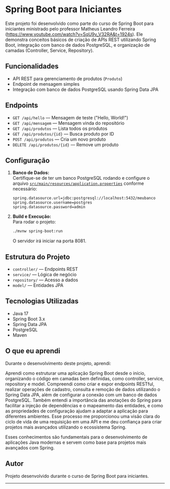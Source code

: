 # Spring Boot para Iniciantes

Este projeto foi desenvolvido como parte do curso de Spring Boot para iniciantes ministrado pelo professor Matheus Leandro Ferreira (https://www.youtube.com/watch?v=SqU9v_V32RA&t=1924s). Ele demonstra conceitos básicos de criação de APIs REST utilizando Spring Boot, integração com banco de dados PostgreSQL, e organização de camadas (Controller, Service, Repository).

## Funcionalidades

- API REST para gerenciamento de produtos (`Produto`)
- Endpoint de mensagem simples
- Integração com banco de dados PostgreSQL usando Spring Data JPA

## Endpoints

- `GET /api/hello` — Mensagem de teste ("Hello, World!")
- `GET /api/mensagem` — Mensagem vinda do repositório
- `GET /api/produtos` — Lista todos os produtos
- `GET /api/produtos/{id}` — Busca produto por ID
- `POST /api/produtos` — Cria um novo produto
- `DELETE /api/produtos/{id}` — Remove um produto

## Configuração

1. **Banco de Dados:**  
   Certifique-se de ter um banco PostgreSQL rodando e configure o arquivo [`src/main/resources/application.properties`](src/main/resources/application.properties) conforme necessário:
   ```
   spring.datasource.url=jdbc:postgresql://localhost:5432/meubanco
   spring.datasource.username=postgres
   spring.datasource.password=admin
   ```

2. **Build e Execução:**  
   Para rodar o projeto:
   ```sh
   ./mvnw spring-boot:run
   ```
   O servidor irá iniciar na porta 8081.

## Estrutura do Projeto

- `controller/` — Endpoints REST
- `service/` — Lógica de negócio
- `repository/` — Acesso a dados
- `model/` — Entidades JPA

## Tecnologias Utilizadas

- Java 17
- Spring Boot 3.x
- Spring Data JPA
- PostgreSQL
- Maven

## O que eu aprendi

Durante o desenvolvimento deste projeto, aprendi:

Aprendi como estruturar uma aplicação Spring Boot desde o início, organizando o código em camadas bem definidas, como controller, service, repository e model. 
Compreendi como criar e expor endpoints RESTful, realizar operações de cadastro, consulta e remoção de dados utilizando o Spring Data JPA, além de configurar a conexão com um banco de dados PostgreSQL. 
Também entendi a importância das anotações do Spring para facilitar a injeção de dependências e o mapeamento das entidades, e como as propriedades de configuração ajudam a adaptar a aplicação para diferentes ambientes. 
Esse processo me proporcionou uma visão clara do ciclo de vida de uma requisição em uma API e me deu confiança para criar projetos mais avançados utilizando o ecossistema Spring.

Esses conhecimentos são fundamentais para o desenvolvimento de aplicações Java modernas e servem como base para projetos mais avançados com Spring.

## Autor

Projeto desenvolvido durante o curso de Spring Boot para iniciantes.

---

